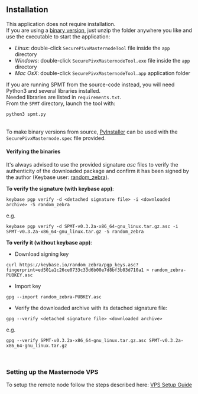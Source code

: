 ## Installation

This application does not require installation.<br>
If you are using a [binary version](https://github.com/PIVX-Project/PIVX-SPMT/releases), just unzip the folder anywhere you like and use the executable to start the application:

- *Linux*: double-click `SecurePivxMasternodeTool` file inside the `app` directory
- *Windows*: double-click `SecurePivxMasternodeTool.exe` file inside the `app` directory
- *Mac OsX*: double-click `SecurePivxMasternodeTool.app` application folder

If you are running SPMT from the source-code instead, you will need Python3 and several libraries installed.<br>
Needed libraries are listed in `requirements.txt`.<br>
From the `SPMT` directory, launch the tool with:

```bash
python3 spmt.py
```
<br>To make binary versions from source, [PyInstaller](http://www.pyinstaller.org/) can be used with the `SecurePivxMasternode.spec` file provided.
<br>


#### Verifying the binaries
It's always advised to use the provided signature *asc* files to verify the authenticity of the downloaded package and confirm it has been signed by the author (Keybase user: [random_zebra](https://keybase.io/random_zebra/)).

__To verify the signature (with keybase app)__:
```
keybase pgp verify -d <detached signature file> -i <downloaded archive> -S random_zebra
```
e.g.
```
keybase pgp verify -d SPMT-v0.3.2a-x86_64-gnu_linux.tar.gz.asc -i SPMT-v0.3.2a-x86_64-gnu_linux.tar.gz -S random_zebra
```

__To verify it (without keybase app)__:
- Download signing key

```
curl https://keybase.io/random_zebra/pgp_keys.asc?fingerprint=ed501a1c26ce0733c33d6b00e7d8bf3b03d710a1 > random_zebra-PUBKEY.asc
```
- Import key 

```
gpg --import random_zebra-PUBKEY.asc
```
- Verify the downloaded archive with its detached signature file:

```
gpg --verify <detached signature file> <downloaded archive>
```

e.g.
```
gpg --verify SPMT-v0.3.2a-x86_64-gnu_linux.tar.gz.asc SPMT-v0.3.2a-x86_64-gnu_linux.tar.gz
```

<br>

### Setting up the Masternode VPS

To setup the remote node follow the steps described here:
[VPS Setup Guide](vpsguide.md)

<br>
